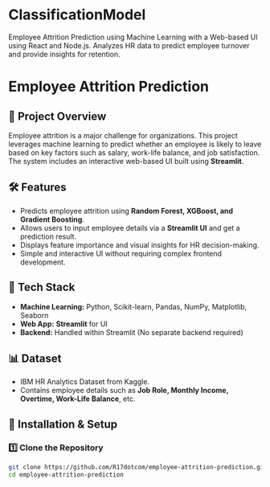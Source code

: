 # ClassificationModel
Employee Attrition Prediction using Machine Learning with a Web-based UI using React and Node.js. Analyzes HR data to predict employee turnover and provide insights for retention.
# Employee Attrition Prediction

## 📌 Project Overview
Employee attrition is a major challenge for organizations. This project leverages machine learning to predict whether an employee is likely to leave based on key factors such as salary, work-life balance, and job satisfaction. The system includes an interactive web-based UI built using **Streamlit**.

## 🛠️ Features
- Predicts employee attrition using **Random Forest, XGBoost, and Gradient Boosting**.
- Allows users to input employee details via a **Streamlit UI** and get a prediction result.
- Displays feature importance and visual insights for HR decision-making.
- Simple and interactive UI without requiring complex frontend development.

## 📂 Tech Stack
- **Machine Learning:** Python, Scikit-learn, Pandas, NumPy, Matplotlib, Seaborn
- **Web App:** **Streamlit** for UI
- **Backend:** Handled within Streamlit (No separate backend required)

## 📊 Dataset
- IBM HR Analytics Dataset from Kaggle.
- Contains employee details such as **Job Role, Monthly Income, Overtime, Work-Life Balance**, etc.

## 🚀 Installation & Setup

### **1️⃣ Clone the Repository**
```bash
git clone https://github.com/R17dotcom/employee-attrition-prediction.git
cd employee-attrition-prediction
